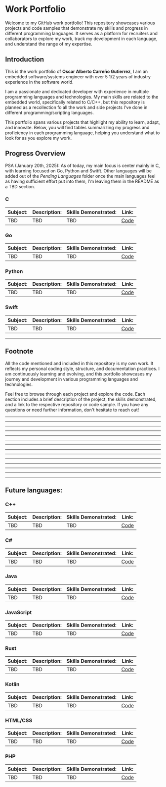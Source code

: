 # Work Portfolio

Welcome to my GitHub work portfolio! This repository showcases various projects and code samples that demonstrate my skills and progress in different programming languages. It serves as a platform for recruiters and collaborators to explore my work, track my development in each language, and understand the range of my expertise.

## Introduction

This is the work portfolio of **Oscar Alberto Carreño Gutierrez**, I am an embedded software/systems engineer with over 5 1/2 years of industry experience in the software world. 

I am a passionate and dedicated developer with experience in multiple programming languages and technologies. My main skills are related to the embedded world, specifically related to C/C++, but this repository is planned as a recollection fo all the work and side projects I've done in different programming/scripting languages.

This portfolio spans various projects that highlight my ability to learn, adapt, and innovate. Below, you will find tables summarizing my progress and proficiency in each programming language, helping you understand what to look for as you explore my work.

## Progress Overview

PSA (January 20th, 2025): As of today, my main focus is center mainly in C, with learning focused on Go, Python and Switft. Other languages will be added out of the _Pending Languages_ folder once the main languages feel as having sufficient effort put into them, I'm leaving them in the README as a TBD section.

### C
| Subject:       | Description:                         | Skills Demonstrated:                        | Link:     |
|----------------|--------------------------------------|---------------------------------------------|-----------|
| TBD            | TBD                                  | TBD                                         | [Code](#) |


### Go
| Subject:       | Description:                         | Skills Demonstrated:                        | Link:     |
|----------------|--------------------------------------|---------------------------------------------|-----------|
| TBD            | TBD                                  | TBD                                         | [Code](#) |

### Python
| Subject:       | Description:                         | Skills Demonstrated:                        | Link:     |
|----------------|--------------------------------------|---------------------------------------------|-----------|
| TBD            | TBD                                  | TBD                                         | [Code](#) |

### Swift
| Subject:       | Description:                         | Skills Demonstrated:                        | Link:     |
|----------------|--------------------------------------|---------------------------------------------|-----------|
| TBD            | TBD                                  | TBD                                         | [Code](#) |


---

## Footnote

All the code mentioned and included in this repository is my own work. It reflects my personal coding style, structure, and documentation practices. I am continuously learning and evolving, and this portfolio showcases my journey and development in various programming languages and technologies.

Feel free to browse through each project and explore the code. Each section includes a brief description of the project, the skills demonstrated, and a link to the respective repository or code sample. If you have any questions or need further information, don't hesitate to reach out!

---
---
---
---
---
---
---
---
---
---
---
---
---
---

## Future languages:


### C++
| Subject:       | Description:                         | Skills Demonstrated:                        | Link:     |
|----------------|--------------------------------------|---------------------------------------------|-----------|
| TBD            | TBD                                  | TBD                                         | [Code](#) |

### C#
| Subject:       | Description:                         | Skills Demonstrated:                        | Link:     |
|----------------|--------------------------------------|---------------------------------------------|-----------|
| TBD            | TBD                                  | TBD                                         | [Code](#) |

### Java
| Subject:       | Description:                         | Skills Demonstrated:                        | Link:     |
|----------------|--------------------------------------|---------------------------------------------|-----------|
| TBD            | TBD                                  | TBD                                         | [Code](#) |

### JavaScript
| Subject:       | Description:                         | Skills Demonstrated:                        | Link:     |
|----------------|--------------------------------------|---------------------------------------------|-----------|
| TBD            | TBD                                  | TBD                                         | [Code](#) |

### Rust
| Subject:       | Description:                         | Skills Demonstrated:                        | Link:     |
|----------------|--------------------------------------|---------------------------------------------|-----------|
| TBD            | TBD                                  | TBD                                         | [Code](#) |

### Kotlin
| Subject:       | Description:                         | Skills Demonstrated:                        | Link:     |
|----------------|--------------------------------------|---------------------------------------------|-----------|
| TBD            | TBD                                  | TBD                                         | [Code](#) |

### HTML/CSS
| Subject:       | Description:                         | Skills Demonstrated:                        | Link:     |
|----------------|--------------------------------------|---------------------------------------------|-----------|
| TBD            | TBD                                  | TBD                                         | [Code](#) |

### PHP
| Subject:       | Description:                         | Skills Demonstrated:                        | Link:     |
|----------------|--------------------------------------|---------------------------------------------|-----------|
| TBD            | TBD                                  | TBD                                         | [Code](#) |